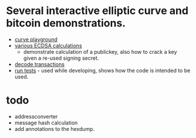 # Several interactive elliptic curve and bitcoin demonstrations.

 * [curve playground](https://rawcdn.githack.com/nlitsme/bitcoinexplainer/4c8ae0fe20d184ed8793648160efa7f458c29fb2/curve.html)
 * [various ECDSA calculations](https://rawcdn.githack.com/nlitsme/bitcoinexplainer/4c8ae0fe20d184ed8793648160efa7f458c29fb2/ecdsacrack.html)
    * demonstrate calculation of a publickey, also how to crack a key given a re-used signing secret.
 * [decode transactions](https://rawcdn.githack.com/nlitsme/bitcoinexplainer/4c8ae0fe20d184ed8793648160efa7f458c29fb2/transaction.html)
 * [run tests](https://rawcdn.githack.com/nlitsme/bitcoinexplainer/4c8ae0fe20d184ed8793648160efa7f458c29fb2/unittest.html) - used while developing, shows how the code is intended to be used.

# todo

 * addressconverter
 * message hash calculation
 * add annotations to the hexdump.

